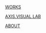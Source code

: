 [WORKS](https://aaronrmoreno.github.io/WORKS)

[AXIS.VISUAL LAB](https://aaronrmoreno.github.io/3-AXISVISUALLAB)

[ABOUT](https://aaronrmoreno.github.io/ABOUT)
